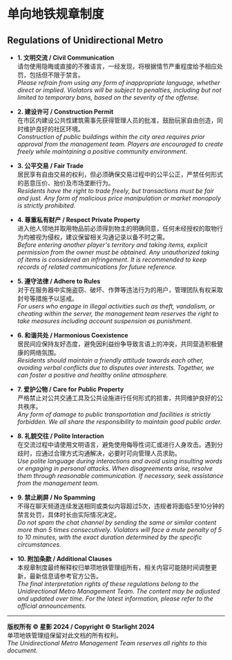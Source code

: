 # 单向地铁规章制度
## Regulations of Unidirectional Metro

- **1. 文明交流 / Civil Communication**  
  请勿使用隐晦或直接的不雅语言，一经发现，将根据情节严重程度给予相应处罚，包括但不限于禁言。  
  *Please refrain from using any form of inappropriate language, whether direct or implied. Violators will be subject to penalties, including but not limited to temporary bans, based on the severity of the offense.*

- **2. 建设许可 / Construction Permit**  
  在市区内建设公共性建筑需事先获得管理人员的批准，鼓励玩家自由创造，同时维护良好的社区环境。  
  *Construction of public buildings within the city area requires prior approval from the management team. Players are encouraged to create freely while maintaining a positive community environment.*

- **3. 公平交易 / Fair Trade**  
  居民享有自由交易的权利，但必须确保交易过程中的公平公正，严禁任何形式的恶意压价、抬价及市场垄断行为。  
  *Residents have the right to trade freely, but transactions must be fair and just. Any form of malicious price manipulation or market monopoly is strictly prohibited.*

- **4. 尊重私有财产 / Respect Private Property**  
  进入他人领地并取用物品前必须得到物主的明确同意，任何未经授权的取物行为均被视为侵权，建议保留相关沟通记录以备不时之需。  
  *Before entering another player's territory and taking items, explicit permission from the owner must be obtained. Any unauthorized taking of items is considered an infringement. It is recommended to keep records of related communications for future reference.*

- **5. 遵守法律 / Adhere to Rules**  
  对于在服务器中实施盗窃、破坏、作弊等违法行为的用户，管理团队有权采取封号等措施予以惩戒。  
  *For users who engage in illegal activities such as theft, vandalism, or cheating within the server, the management team reserves the right to take measures including account suspension as punishment.*

- **6. 和谐共处 / Harmonious Coexistence**  
  居民间应保持友好态度，避免因利益纷争导致言语上的冲突，共同营造积极健康的网络氛围。  
  *Residents should maintain a friendly attitude towards each other, avoiding verbal conflicts due to disputes over interests. Together, we can foster a positive and healthy online atmosphere.*

- **7. 爱护公物 / Care for Public Property**  
  严格禁止对公共交通工具及公共设施进行任何形式的损害，共同维护良好的公共秩序。  
  *Any form of damage to public transportation and facilities is strictly forbidden. We all share the responsibility to maintain good public order.*

- **8. 礼貌交往 / Polite Interaction**  
  在交流过程中请使用文明语言，避免使用侮辱性词汇或进行人身攻击。遇到分歧时，应通过合理方式沟通解决，必要时可向管理人员求助。  
  *Use polite language during interactions and avoid using insulting words or engaging in personal attacks. When disagreements arise, resolve them through reasonable communication. If necessary, seek assistance from the management team.*

- **9. 禁止刷屏 / No Spamming**  
  不得在聊天频道连续发送相同或类似内容超过5次，违规者将面临5至10分钟的禁言处罚，具体时长由实际情况决定。  
  *Do not spam the chat channel by sending the same or similar content more than 5 times consecutively. Violators will face a mute penalty of 5 to 10 minutes, with the exact duration determined by the specific circumstances.*

- **10. 附加条款 / Additional Clauses**  
  本规章制度最终解释权归单项地铁管理组所有，相关内容可能随时间调整更新，最新信息请参考官方公告。  
  *The final interpretation rights of these regulations belong to the Unidirectional Metro Management Team. The content may be adjusted and updated over time. For the latest information, please refer to the official announcements.*

---

**版权所有 © 星影 2024 / Copyright © Starlight 2024**  
单项地铁管理组保留对此文档的所有权利。  
*The Unidirectional Metro Management Team reserves all rights to this document.*
